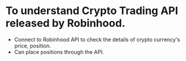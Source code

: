 # To understand Crypto Trading API released by Robinhood.
- Connect to Robinhood API to check the details of crypto currency's price, position.
- Can place positions through the API.
